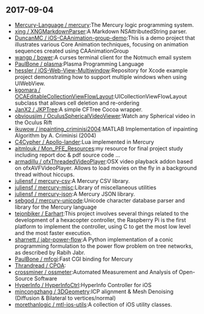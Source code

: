 ## 2017-09-04

* [Mercury-Language / mercury](https://github.com/Mercury-Language/mercury):The Mercury logic programming system.
* [xing / XNGMarkdownParser](https://github.com/xing/XNGMarkdownParser):A Markdown NSAttributedString parser.
* [DuncanMC / iOS-CAAnimation-group-demo](https://github.com/DuncanMC/iOS-CAAnimation-group-demo):This is a demo project that illustrates various Core Animation techniques, focusing on animation sequences created using CAAnimationGroup
* [wangp / bower](https://github.com/wangp/bower):A curses terminal client for the Notmuch email system
* [PaulBone / plasma](https://github.com/PaulBone/plasma):Plasma Programming Language
* [hessler / iOS-Web-View-Multiwindow](https://github.com/hessler/iOS-Web-View-Multiwindow):Repository for Xcode example project demonstrating how to support multiple windows when using UIWebView.
* [kgomara / OCAEditableCollectionViewFlowLayout](https://github.com/kgomara/OCAEditableCollectionViewFlowLayout):UICollectionViewFlowLayout subclass that allows cell deletion and re-ordering
* [JanX2 / JKPTree](https://github.com/JanX2/JKPTree):A simple CFTree Cocoa wrapper.
* [obviousjim / OculusSphericalVideoViewer](https://github.com/obviousjim/OculusSphericalVideoViewer):Watch any Spherical video in the Oculus Rift
* [ikuwow / inpainting_criminisi2004](https://github.com/ikuwow/inpainting_criminisi2004):MATLAB Implementation of inpainting Algorithm by A. Criminisi (2004)
* [C4Cypher / Apollo-lander](https://github.com/C4Cypher/Apollo-lander):Lua implemented in Mercury
* [aitmlouk / Mon_PFE_Resources](https://github.com/aitmlouk/Mon_PFE_Resources):my resource for final project study including report doc & pdf source code ...
* [armadillu / ofxThreadedVideoPlayer](https://github.com/armadillu/ofxThreadedVideoPlayer):OSX video playback addon based on ofxAVFVideoPlayer. Allows to load movies on the fly in a background thread without hiccups.
* [juliensf / mercury-csv](https://github.com/juliensf/mercury-csv):A Mercury CSV library.
* [juliensf / mercury-misc](https://github.com/juliensf/mercury-misc):Library of miscellaneous utilities
* [juliensf / mercury-json](https://github.com/juliensf/mercury-json):A Mercury JSON library.
* [sebgod / mercury-unicode](https://github.com/sebgod/mercury-unicode):Unicode character database parser and library for the Mercury language
* [tejonbiker / Earhart](https://github.com/tejonbiker/Earhart):This project involves several things related to the development of a hexacopter controller, the Raspberry Pi is the first platform to implement the controller, using C to get the most low level and the most faster execution.
* [sharnett / jabr-power-flow](https://github.com/sharnett/jabr-power-flow):A Python implementation of a conic programming formulation to the power flow problem on tree networks, as described by Rabih Jabr.
* [PaulBone / mfcgi](https://github.com/PaulBone/mfcgi):Fast CGI binding for Mercury
* [Thrandread / CPOA](https://github.com/Thrandread/CPOA):
* [crossminer / ossmeter](https://github.com/crossminer/ossmeter):Automated Measurement and Analysis of Open-Source Software
* [HyperInfo / HyperInfoCtrl](https://github.com/HyperInfo/HyperInfoCtrl):HyperInfo Controller for iOS
* [mincongzhang / 3DGeometry](https://github.com/mincongzhang/3DGeometry):ICP alignment & Mesh Denoising (Diffusion & Bilateral to vertices/normal)
* [morethanlogic / mtl-ios-utils](https://github.com/morethanlogic/mtl-ios-utils):A collection of iOS utility classes.
